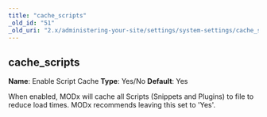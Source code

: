 ```yaml
---
title: "cache_scripts"
_old_id: "51"
_old_uri: "2.x/administering-your-site/settings/system-settings/cache_scripts"
---
```


## cache\_scripts

**Name**: Enable Script Cache 
**Type**: Yes/No 
**Default**: Yes

When enabled, MODx will cache all Scripts (Snippets and Plugins) to file to reduce load times. MODx recommends leaving this set to 'Yes'.